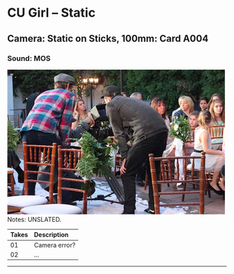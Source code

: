 # CU Girl – Static

## Camera: Static on Sticks, 100mm: Card A004

### Sound: MOS

![GeneralPhoto][]
Notes: UNSLATED.

| Takes | Description |
|:---|:----|
| 01 | Camera error? |
| 02 | ... |

----


[GeneralPhoto]:  /images/1C.JPG